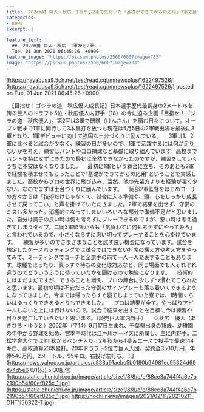 ```yaml
---
title:  202cm男 巨人・秋広　1軍から2軍で気付いた「基礎ができてからの応用」3軍では“小さくならずに”　31試合　.189    3本　7打点  
categories:
- news
excerpt: |
  
feature_text: |
  ##  202cm男 巨人・秋広　1軍から2軍...
  Tue, 01 Jun 2021 06:45:26  +0900
feature_image: "https://picsum.photos/2560/600?image=733"
image: "https://picsum.photos/2560/600?image=733"
---
```


[https://hayabusa9.5ch.net/test/read.cgi/mnewsplus/1622497526/](https://hayabusa9.5ch.net/test/read.cgi/mnewsplus/1622497526/)
posted on Tue, 01 Jun 2021 06:45:26  +0900

<!--more-->

　【目指せ！ゴジラの道　秋広優人成長記】日本選手歴代最長身の2メートルを誇る巨人のドラフト5位・秋広優人内野手（18）の今に迫る企画「目指せ！ゴジラの道　秋広優人」。第2回は3軍で研鑽（けんさん）を積む日々について。オープン戦まで1軍に同行して3本塁打を放つも現在は5月5日の2軍戦出場を最後に3軍となり、1軍デビューに向けて強固な土台づくりに励んでいる。 　3軍は1、2軍に比べると試合が少なく、練習の日が多いので、1軍で活躍するには何が足りないかを考え、練習はバントやゴロ捕球など基礎に取り組んでいます。高校までバントを特にせずにきたので最初は全然できなかったのですが、練習をしていくうちに不安はなくなりました。 　最初に1軍という舞台に立ち、そのあとも2軍で経験を積ませてもらったことで“基礎ができてからの応用”ということを実感しました。高校からプロの世界に飛び込み、当然、他の先輩方よりも経験が凄く少ない。なのでまずは土台づくりに励んでいます。 　阿部2軍監督をはじめコーチの方々からは「技術だけじゃなくて、試合に入る準備や、頭、心をしっかり成長させて戻ってこい」と声を掛けていただきました。2軍で結果を出せず、守備のミスも多かった。消極的になってしまいいろいろな部分で準備不足だと思いました。自分は調子の良い時は何も考えずにプレーできるのですが、悪い時は考え過ぎてしまうタイプ。二岡3軍監督からも「気負わずに何も考えずにやってみろ」と言われているので、小さくならずに思い切ってプレーすることを心掛けています。 　練習が多いのでさまざまなことを試す良い機会になっています。試合を想定したケースバッティングでは試合ではできない打席の構え方や考え方をやってみて、ミーティングでコーチと全選手の前で一人一人発表することもあります。球種をはったり、真っすぐ待ちの変化球対応など、同じ場面でも人それぞれ違うのでどういうふうに待っていたかを聞けるので勉強になります。 　技術的にはまだまだですが、できることも増え、プロの舞台に少しずつ慣れてこられたと思います。最初の頃は不安だった守備のサインプレーも落ち着いてできるようになってきました。今までは帰ったらすぐ寝てしまっていた寮では、1時間くらいはゆっくりできるゆとりもできました。 　プロは結果が全て。やっぱりアピールしないと上には行けないので。試合で結果を出すことを目標に今は練習や日々を過ごしていきたいと思います。（読売巨人軍内野手） 　◇秋広　優人（あきひろ・ゆうと）2002年（平14）9月17日生まれ、千葉県出身の18歳。幼稚園の年中から野球を始め、宮本中時代は江戸川ボーイズに所属し、主に内野手。二松学舎大付では1年秋からベンチ入り。2年秋から4番＆エースで投手で最速144キロ、高校通算23本塁打。20年ドラフト5位で巨人入団。契約金3500万円、年俸540万円。2メートル、95キロ。右投げ左打ち。 ![](https://news.yahoo.co.jp/articles/c838a91aebc5b0180b94981ec95324d69d74d5e6 6/1(火) 5:30配信 [https://static.chunichi.co.jp/image/article/size1/8/8/c/e/88ce3a744f4a6e7b2190b54f60ef825c_1.jpg](https://static.chunichi.co.jp/image/article/size1/8/8/c/e/88ce3a744f4a6e7b2190b54f60ef825c_1.jpg) https://hochi.news/images/2021/02/11/20210211-OHT1I50322-T.jpg)
